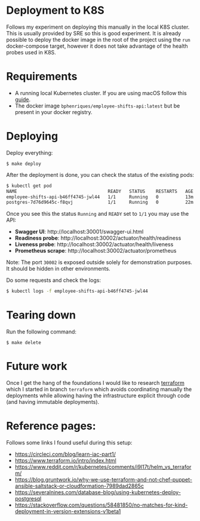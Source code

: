 # Deployment to K8S

Follows my experiment on deploying this manually in the local K8S cluster. This is usually provided by SRE so this is 
good experiment. It is already possible to deploy the docker image in the root of the project using the `run` docker-compose
target, however it does not take advantage of the health probes used in K8S.

# Requirements

- A running local Kubernetes cluster. If you are using macOS follow this [guide](https://docs.docker.com/docker-for-mac/#kubernetes).
- The docker image `bphenriques/employee-shifts-api:latest` but be present in your docker registry.

# Deploying

Deploy everything:
```
$ make deploy
```

After the deployment is done, you can check the status of the existing pods:
```sh
$ kubectl get pod
NAME                                  READY   STATUS    RESTARTS   AGE
employee-shifts-api-b46ff4745-jwl44   1/1     Running   0          13m
postgres-7d76d9645c-f8qvj             1/1     Running   0          22m
```

Once you see this the status `Running` and `READY` set to `1/1` you may use the API:
- **Swagger UI**: http://localhost:30001/swagger-ui.html
- **Readiness probe**: http://localhost:30002/actuator/health/readiness
- **Liveness probe**: http://localhost:30002/actuator/health/liveness
- **Prometheus scrape**: http://localhost:30002/actuator/prometheus

Note: The port `30002` is exposed outside solely for demonstration purposes. It should be hidden in other environments.

Do some requests and check the logs:
```sh
$ kubectl logs -f employee-shifts-api-b46ff4745-jwl44
```

# Tearing down
Run the following command:
```
$ make delete
```

# Future work

Once I get the hang of the foundations I would like to research [terraform](https://www.terraform.io/)
which I started in branch `terraform` which avoids coordinating manually the deployments while allowing having the
infrastructure explicit through code (and having immutable deployments).

# Reference pages:

Follows some links I found useful during this setup:
- https://circleci.com/blog/learn-iac-part1/
- https://www.terraform.io/intro/index.html
- https://www.reddit.com/r/kubernetes/comments/i9l17t/helm_vs_terraform/  
- https://blog.gruntwork.io/why-we-use-terraform-and-not-chef-puppet-ansible-saltstack-or-cloudformation-7989dad2865c
- https://severalnines.com/database-blog/using-kubernetes-deploy-postgresql
- https://stackoverflow.com/questions/58481850/no-matches-for-kind-deployment-in-version-extensions-v1beta1
